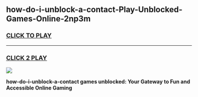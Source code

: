 
## how-do-i-unblock-a-contact-Play-Unblocked-Games-Online-2np3m
<h3>
<a href="https://premium76.site?title=how-do-i-unblock-a-contact&ref=25A">CLICK TO PLAY</a></h3>
<hr>

<h3>
<a href="https://premium76.site?title=how-do-i-unblock-a-contact&ref=25A">CLICK 2 PLAY</a>
  
</h3>

<a href="https://premium76.site?title=how-do-i-unblock-a-contact&ref=25A"><img src="https://clearcache.store/games.png"></a>


**how-do-i-unblock-a-contact games unblocked: Your Gateway to Fun and Accessible Online Gaming**
